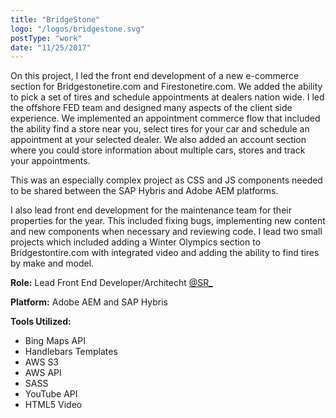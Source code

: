 ```yaml
---
title: "BridgeStone"
logo: "/logos/bridgestone.svg"
postType: "work"
date: "11/25/2017"
---
```

On this project, I led the front end development of a new e-commerce section for Bridgestonetire.com and Firestonetire.com.  We added the ability to pick a set of tires and schedule appointments at dealers nation wide.  I led the offshore FED team and designed many aspects of the client side experience.  We implemented an appointment commerce flow that included the ability find a store near you, select tires for your car and schedule an appointment at your selected dealer.  We also added an account section where you could store information about multiple cars, stores and track your appointments.

This was an especially complex project as CSS and JS components needed to be shared between the SAP Hybris and Adobe AEM platforms.

I also lead front end development for the maintenance team for their properties for the year.  This included fixing bugs, implementing new content and new components when necessary and reviewing code.  I lead two small projects which included adding a Winter Olympics section to Bridgestontire.com with integrated video and adding the ability to find tires by make and model.

**Role:** Lead Front End Developer/Architecht [@SR_](https://www.sapientrazorfish.com/)

**Platform:** Adobe AEM and SAP Hybris

**Tools Utilized:**

* Bing Maps API
* Handlebars Templates
* AWS S3
* AWS API
* SASS
* YouTube API
* HTML5 Video
